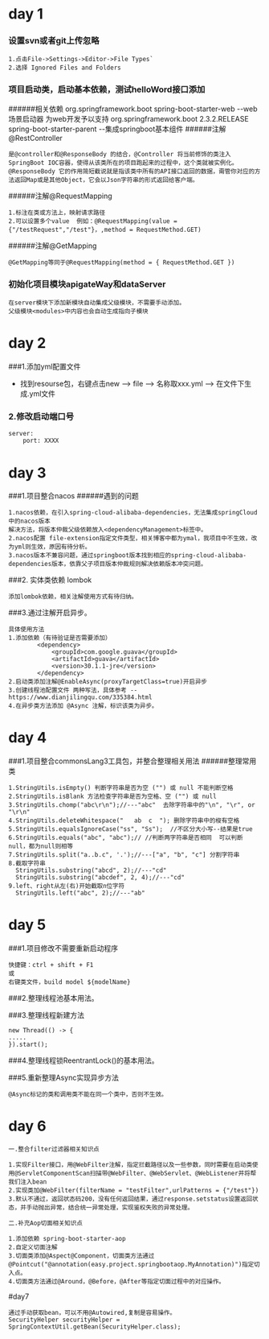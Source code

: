 
# day 1
### 设置svn或者git上传忽略
```
1.点击File->Settings->Editor->File Types`
2.选择 Ignored Files and Folders
```
### 项目启动类，启动基本依赖，测试helloWord接口添加
######相关依赖
        <dependency>
            <groupId>org.springframework.boot</groupId>
            <artifactId>spring-boot-starter-web</artifactId>
        </dependency> --web场景启动器 为web开发予以支持
        <parent>
            <groupId>org.springframework.boot</groupId>
            <version>2.3.2.RELEASE</version>
          <artifactId>spring-boot-starter-parent</artifactId>
        </parent>  --集成springboot基本组件
######注解@RestController
```
是@controller和@ResponseBody 的结合，@Controller 将当前修饰的类注入SpringBoot IOC容器，使得从该类所在的项目跑起来的过程中，这个类就被实例化。
@ResponseBody 它的作用简短截说就是指该类中所有的API接口返回的数据，甭管你对应的方法返回Map或是其他Object，它会以Json字符串的形式返回给客户端。
```
######注解@RequestMapping
```
1.标注在类或方法上，映射请求路径
2.可以设置多个value  例如：@RequestMapping(value = {"/testRequest","/test"}，,method = RequestMethod.GET)
``` 
######注解@GetMapping
```
@GetMapping等同于@RequestMapping(method = { RequestMethod.GET })
```
### 初始化项目模块apigateWay和dataServer
```
在server模块下添加新模块自动集成父级模块，不需要手动添加。
父级模块<modules>中内容也会自动生成指向子模块
```

# day 2
###1.添加yml配置文件
+ 找到resourse包，右键点击new ——> file ——> 名称取xxx.yml ——> 在文件下生成.yml文件
### 2.修改启动端口号
```
server: 
    port: XXXX
````
# day 3
###1.项目整合nacos
######遇到的问题
```
1.nacos依赖，在引入spring-cloud-alibaba-dependencies，无法集成springCloud中的nacos版本
解决方法，将版本仲裁父级依赖放入<dependencyManagement>标签中。
2.nacos配置 file-extension指定文件类型，相关博客中都为ymal，我项目中不生效，改为yml则生效，原因有待分析。
3.nacos版本不兼容问题，通过springboot版本找到相应的spring-cloud-alibaba-dependencies版本，依靠父子项目版本仲裁规则解决依赖版本冲突问题。
```
###2. 实体类依赖 lombok
```
添加lombok依赖，相关注解使用方式有待归纳。
```
###3.通过注解开启异步。
```
具体使用方法
1.添加依赖（有待验证是否需要添加）
        <dependency>
            <groupId>com.google.guava</groupId>
            <artifactId>guava</artifactId>
            <version>30.1.1-jre</version>
        </dependency>
2.启动类添加注解@EnableAsync(proxyTargetClass=true)开启异步
3.创建线程池配置文件 两种写法，具体参考 --https://www.dianjilingqu.com/335384.html
4.在异步类方法添加 @Async 注解，标识该类为异步。
```

# day 4
###1.项目整合commonsLang3工具包，并整合整理相关用法
######整理常用类
```
1.StringUtils.isEmpty() 判断字符串是否为空 ("") 或 null 不能判断空格
2.StringUtils.isBlank 方法检查字符串是否为空格、空 ("") 或 null
3.StringUtils.chomp("abc\r\n");//---"abc"  去除字符串中的"\n", "\r", or "\r\n"
4.StringUtils.deleteWhitespace("   ab  c  "); 删除字符串中的梭有空格
5.StringUtils.equalsIgnoreCase("ss", "Ss");  //不区分大小写--结果是true
6.StringUtils.equals("abc", "abc");// //判断两字符串是否相同  可以判断null，都为null则相等
7.StringUtils.split("a..b.c", '.');//---["a", "b", "c"] 分割字符串
8.截取字符串
  StringUtils.substring("abcd", 2);//---"cd"
  StringUtils.substring("abcdef", 2, 4);//---"cd"
9.left、right从左(右)开始截取n位字符
  StringUtils.left("abc", 2);//---"ab"
```

# day 5
###1.项目修改不需要重新启动程序
```
快捷键：ctrl + shift + F1
或
右键类文件，build model ${modelName}
```
###2.整理线程池基本用法。

###3.整理线程新建方法
```
new Thread(() -> {
.....
}).start();
```

###4.整理线程锁ReentrantLock()的基本用法。

###5.重新整理Async实现异步方法
```
@Async标记的类和调用类不能在同一个类中，否则不生效。
```
# day 6
```
一.整合filter过滤器相关知识点

1.实现Filter接口，用@WebFilter注解，指定拦截路径以及一些参数，同时需要在启动类使用@ServletComponentScan扫描带@WebFilter、@WebServlet、@WebListener并将帮我们注入bean
2.实现类加@WebFilter(filterName = "testFilter",urlPatterns = {"/test"})
3.默认不通过，返回状态码200，没有任何返回结果，通过response.setstatus设置返回状态，并手动抛出异常，结合统一异常处理，实现鉴权失败的异常处理。
```

```
二.补充Aop切面相关知识点

1.添加依赖 spring-boot-starter-aop
2.自定义切面注解
3.切面类添加@Aspect@Component，切面类方法通过@Pointcut("@annotation(easy.project.springbootaop.MyAnnotation)")指定切入点。
4.切面类方法通过@Around，@Before，@After等指定切面过程中的对应操作。
```

#day7
```
通过手动获取bean，可以不用@Autowired,复制是容易操作。
SecurityHelper securityHelper = SpringContextUtil.getBean(SecurityHelper.class);

```
